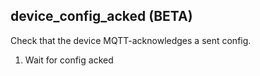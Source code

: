 
## device_config_acked (BETA)

Check that the device MQTT-acknowledges a sent config.

1. Wait for config acked
